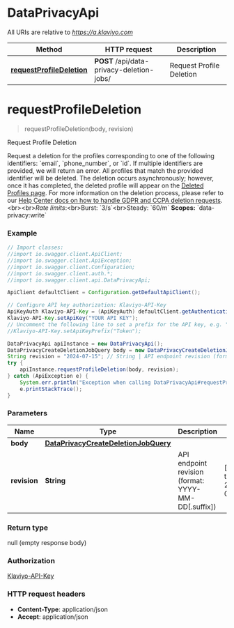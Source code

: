 # DataPrivacyApi

All URIs are relative to *https://a.klaviyo.com*

Method | HTTP request | Description
------------- | ------------- | -------------
[**requestProfileDeletion**](DataPrivacyApi.md#requestProfileDeletion) | **POST** /api/data-privacy-deletion-jobs/ | Request Profile Deletion

<a name="requestProfileDeletion"></a>
# **requestProfileDeletion**
> requestProfileDeletion(body, revision)

Request Profile Deletion

Request a deletion for the profiles corresponding to one of the following identifiers: &#x60;email&#x60;, &#x60;phone_number&#x60;, or &#x60;id&#x60;. If multiple identifiers are provided, we will return an error.  All profiles that match the provided identifier will be deleted.  The deletion occurs asynchronously; however, once it has completed, the deleted profile will appear on the [Deleted Profiles page](https://www.klaviyo.com/account/deleted).  For more information on the deletion process, please refer to our [Help Center docs on how to handle GDPR and CCPA deletion requests](https://help.klaviyo.com/hc/en-us/articles/360004217631-How-to-Handle-GDPR-Requests#record-gdpr-and-ccpa%20%20-deletion-requests2).&lt;br&gt;&lt;br&gt;*Rate limits*:&lt;br&gt;Burst: &#x60;3/s&#x60;&lt;br&gt;Steady: &#x60;60/m&#x60;  **Scopes:** &#x60;data-privacy:write&#x60;

### Example
```java
// Import classes:
//import io.swagger.client.ApiClient;
//import io.swagger.client.ApiException;
//import io.swagger.client.Configuration;
//import io.swagger.client.auth.*;
//import io.swagger.client.api.DataPrivacyApi;

ApiClient defaultClient = Configuration.getDefaultApiClient();

// Configure API key authorization: Klaviyo-API-Key
ApiKeyAuth Klaviyo-API-Key = (ApiKeyAuth) defaultClient.getAuthentication("Klaviyo-API-Key");
Klaviyo-API-Key.setApiKey("YOUR API KEY");
// Uncomment the following line to set a prefix for the API key, e.g. "Token" (defaults to null)
//Klaviyo-API-Key.setApiKeyPrefix("Token");

DataPrivacyApi apiInstance = new DataPrivacyApi();
DataPrivacyCreateDeletionJobQuery body = new DataPrivacyCreateDeletionJobQuery(); // DataPrivacyCreateDeletionJobQuery | 
String revision = "2024-07-15"; // String | API endpoint revision (format: YYYY-MM-DD[.suffix])
try {
    apiInstance.requestProfileDeletion(body, revision);
} catch (ApiException e) {
    System.err.println("Exception when calling DataPrivacyApi#requestProfileDeletion");
    e.printStackTrace();
}
```

### Parameters

Name | Type | Description  | Notes
------------- | ------------- | ------------- | -------------
 **body** | [**DataPrivacyCreateDeletionJobQuery**](DataPrivacyCreateDeletionJobQuery.md)|  |
 **revision** | **String**| API endpoint revision (format: YYYY-MM-DD[.suffix]) | [default to 2024-07-15]

### Return type

null (empty response body)

### Authorization

[Klaviyo-API-Key](../README.md#Klaviyo-API-Key)

### HTTP request headers

 - **Content-Type**: application/json
 - **Accept**: application/json

